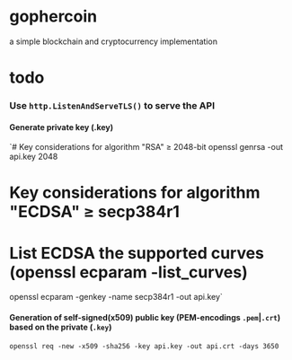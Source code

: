 # gophercoin
a simple blockchain and cryptocurrency implementation


# todo

### Use `http.ListenAndServeTLS()` to serve the API
#### Generate private key (.key)
`# Key considerations for algorithm "RSA" ≥ 2048-bit
openssl genrsa -out api.key 2048

# Key considerations for algorithm "ECDSA" ≥ secp384r1
# List ECDSA the supported curves (openssl ecparam -list_curves)
openssl ecparam -genkey -name secp384r1 -out api.key`
#### Generation of self-signed(x509) public key (PEM-encodings `.pem`|`.crt`) based on the private (`.key`)
`
openssl req -new -x509 -sha256 -key api.key -out api.crt -days 3650
`
### 